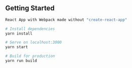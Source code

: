 ## Getting Started

``` bash
React App with Webpack made without "create-react-app"

# Install dependencies
yarn install

# Serve on localhost:3000
yarn start

# Build for production
yarn run build
```
